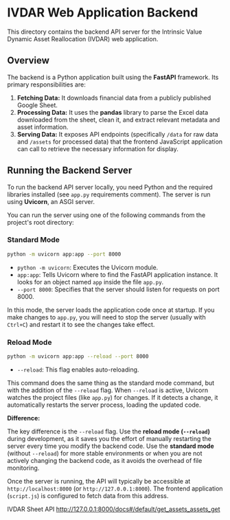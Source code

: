 # IVDAR Web Application Backend

This directory contains the backend API server for the Intrinsic Value Dynamic Asset Reallocation (IVDAR) web application.

## Overview

The backend is a Python application built using the **FastAPI** framework. Its primary responsibilities are:

1.  **Fetching Data:** It downloads financial data from a publicly published Google Sheet.
2.  **Processing Data:** It uses the **pandas** library to parse the Excel data downloaded from the sheet, clean it, and extract relevant metadata and asset information.
3.  **Serving Data:** It exposes API endpoints (specifically `/data` for raw data and `/assets` for processed data) that the frontend JavaScript application can call to retrieve the necessary information for display.

## Running the Backend Server

To run the backend API server locally, you need Python and the required libraries installed (see `app.py` requirements comment). The server is run using **Uvicorn**, an ASGI server.

You can run the server using one of the following commands from the project's root directory:

### Standard Mode

```bash
python -m uvicorn app:app --port 8000
```

*   `python -m uvicorn`: Executes the Uvicorn module.
*   `app:app`: Tells Uvicorn where to find the FastAPI application instance. It looks for an object named `app` inside the file `app.py`.
*   `--port 8000`: Specifies that the server should listen for requests on port 8000.

In this mode, the server loads the application code once at startup. If you make changes to `app.py`, you will need to stop the server (usually with `Ctrl+C`) and restart it to see the changes take effect.

### Reload Mode

```bash
python -m uvicorn app:app --reload --port 8000
```

*   `--reload`: This flag enables auto-reloading.

This command does the same thing as the standard mode command, but with the addition of the `--reload` flag. When `--reload` is active, Uvicorn watches the project files (like `app.py`) for changes. If it detects a change, it automatically restarts the server process, loading the updated code.

**Difference:**

The key difference is the `--reload` flag. Use the **reload mode (`--reload`)** during development, as it saves you the effort of manually restarting the server every time you modify the backend code. Use the **standard mode** (without `--reload`) for more stable environments or when you are not actively changing the backend code, as it avoids the overhead of file monitoring.

Once the server is running, the API will typically be accessible at `http://localhost:8000` (or `http://127.0.0.1:8000`). The frontend application (`script.js`) is configured to fetch data from this address. 

IVDAR Sheet API
http://127.0.0.1:8000/docs#/default/get_assets_assets_get